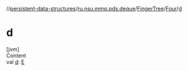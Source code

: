 //[persistent-data-structures](../../../index.md)/[ru.nsu.mmp.pds.deque](../../index.md)/[FingerTree](../index.md)/[Four](index.md)/[d](d.md)



# d  
[jvm]  
Content  
val [d](d.md): [E](index.md)  



